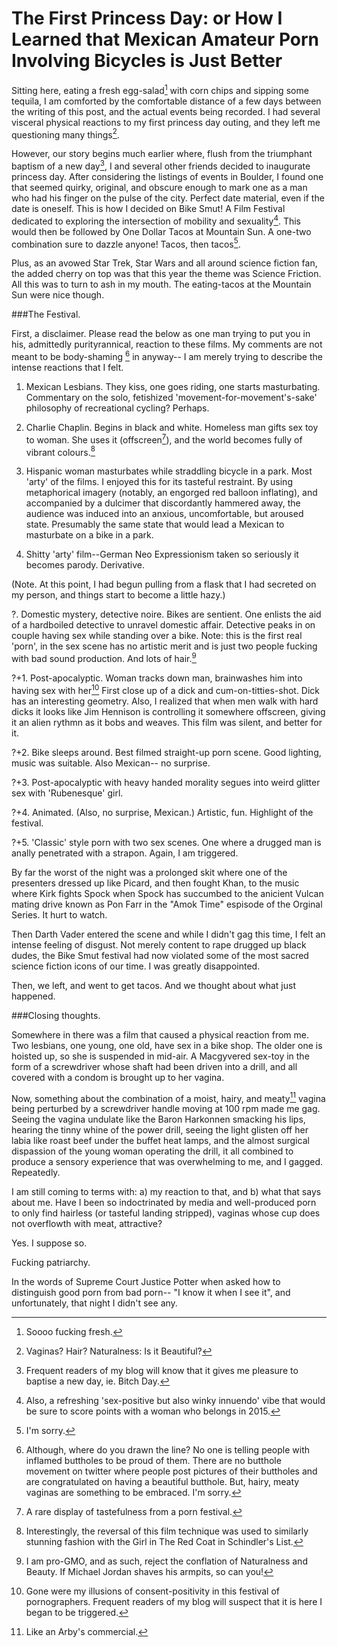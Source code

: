 The First Princess Day: or How I Learned that Mexican Amateur Porn Involving  Bicycles is Just Better
===============================================================================

Sitting here, eating a fresh egg-salad[^1] with corn chips and sipping some tequila, I am comforted by the comfortable distance of a few days between the writing of this post, and the
actual events being recorded. I had several visceral physical reactions to my first princess
day outing, and they left me questioning many things[^3].

However, our story begins much earlier where, flush from the triumphant baptism of a new day[^15], I and several other friends decided to inaugurate princess day. After considering the listings of events in Boulder, I found one that seemed quirky, original, and obscure enough to mark one as a man who had his finger on the pulse of the city. Perfect date material, even
if the date is oneself. This is how I decided on Bike Smut! A Film Festival dedicated to
exploring the intersection of mobility and sexuality[^4]. This would then be followed by
One Dollar Tacos at Mountain Sun. A one-two combination sure to dazzle anyone! Tacos, then tacos[^5]. 

Plus, as an avowed Star Trek, Star Wars and all around science fiction fan, the added cherry on top was that this year the theme was Science Friction. All this was to turn to ash in my mouth. The eating-tacos at the Mountain Sun were nice though.

###The Festival.

First, a disclaimer. Please read the below as one man trying to put you in his, admittedly purityrannical, reaction to these films. My comments are not meant to be body-shaming [^6] in anyway-- I am merely trying to describe the intense reactions that I felt.

1. Mexican Lesbians. They kiss, one goes riding, one starts masturbating. Commentary on the 
solo, fetishized 'movement-for-movement's-sake' philosophy of recreational cycling? Perhaps.

2. Charlie Chaplin. Begins in black and white. Homeless man gifts sex toy to woman. She uses it (offscreen[^7]), and the world becomes fully of vibrant colours.[^8]

3. Hispanic woman masturbates while straddling bicycle in a park. Most 'arty' of the films. I enjoyed this for its tasteful restraint. By using metaphorical imagery (notably, an engorged red balloon inflating), and accompanied by a dulcimer that discordantly hammered away, the audience was induced into an anxious, uncomfortable, but aroused state. Presumably the same state that would lead a Mexican to masturbate on a bike in a park. 

4. Shitty 'arty' film--German Neo Expressionism taken so seriously it becomes parody. Derivative.

(Note. At this point, I had begun pulling from a flask that I had secreted on my person, and things start to become a little hazy.)

?. Domestic mystery, detective noire. Bikes are sentient. One enlists the aid of a hardboiled detective to unravel domestic affair. Detective peaks in on couple having sex while standing over a bike. Note: this is the first real 'porn', in the sex scene has no artistic merit and is just two people fucking with bad sound production. And lots of hair.[^10]

?+1. Post-apocalyptic. Woman tracks down man, brainwashes him into having sex with her[^11] First close up of a dick and cum-on-titties-shot. Dick has an interesting geometry. Also, I realized that when men walk with hard dicks it looks like Jim Hennison is controlling it somewhere offscreen, giving it an alien rythmn as it bobs and weaves. This film was silent, and better for it. 

?+2. Bike sleeps around. Best filmed straight-up porn scene. Good lighting, music was suitable. Also Mexican-- no surprise.

?+3. Post-apocalyptic with heavy handed morality segues into weird glitter sex with 'Rubenesque' girl.

?+4. Animated. (Also, no surprise, Mexican.) Artistic, fun. Highlight of the festival.

?+5. 'Classic' style porn with two sex scenes. One where a drugged man is anally penetrated with a strapon. Again, I am triggered.

By far the worst of the night was a prolonged skit where one of the presenters dressed up like Picard, and then fought Khan, to the music where Kirk fights Spock when Spock has succumbed to the anicient Vulcan mating drive known as Pon Farr in the "Amok Time" espisode of the Orginal Series. It hurt to watch.

Then Darth Vader entered the scene and while I didn't gag this time, I felt an intense feeling of disgust. Not merely content to rape drugged up black dudes, the Bike Smut festival had now violated some of the most sacred science fiction icons of our time. I was greatly disappointed.


Then, we left, and went to get tacos. And we thought about what just happened.


###Closing thoughts.

Somewhere in there was a film that caused a physical reaction from me. Two lesbians, one young, one old, have sex in a bike shop. The older one is hoisted up, so she is suspended in mid-air. A Macgyvered sex-toy in the form of a screwdriver whose shaft had been driven into a drill, and all covered with a condom is brought up to her vagina. 

Now, something about the combination of a moist, hairy, and meaty[^13] vagina being perturbed by a screwdriver handle moving at 100 rpm made me gag.
Seeing the vagina undulate like the Baron Harkonnen smacking his lips, hearing the tinny whine of the power drill, seeing the light glisten off her labia like roast beef under the buffet heat lamps, and the almost surgical dispassion of the young woman operating the drill, it all combined to produce a sensory experience that was overwhelming to me, and I gagged. Repeatedly. 

I am still coming to terms with: a) my reaction to that, and b) what that says about me. Have I been so
indoctrinated by media and well-produced porn to only find hairless (or tasteful landing stripped), vaginas whose cup does not overflowth with meat, attractive?

Yes. I suppose so.



Fucking patriarchy.


In the words of Supreme Court Justice Potter when asked how to distinguish good porn from bad porn-- "I know it when I see it", and unfortunately, that night I didn't see any.

[^1]: Soooo fucking fresh[^2].
[^2]: The small, unintended pleasures of bachelor living.
[^3]: Vaginas? Hair? Naturalness: Is it Beautiful?
[^4]: Also, a refreshing 'sex-positive but also winky innuendo' vibe that would be sure to score points with a woman who belongs in 2015.
[^5]: I'm sorry.
[^6]: Although, where do you drawn the line? No one is telling people with inflamed buttholes to be proud of them. There are no butthole movement on twitter where people post pictures of their buttholes and are congratulated on having a beautiful butthole. But, hairy, meaty vaginas are something to be embraced. I'm sorry.
[^7]: A rare display of tastefulness from a porn festival.[^9]
[^8]: Interestingly, the reversal of this film technique was used to similarly stunning fashion with the Girl in The Red Coat in Schindler's List.
[^9]: Make no mistake, at this point all notions of a Tasteful Burlesque Show of innuendo and sex-positivity were gone. I was watching pornography. With friends. In a bar. And the sound production was terrible.
[^10]: I am pro-GMO, and as such, reject the conflation of Naturalness and Beauty. If Michael Jordan shaves his armpits, so can you!
[^11]: Gone were my illusions of consent-positivity[^12] in this festival of pornographers. Frequent readers of my blog will suspect that it is here I began to be triggered.
[^12]: Although, it does raise interesting questions of consent. How would I have felt if the genders were reversed? (even ickier) If it happened over the course of a week and she just manipulated (was charming) him into having sex with her would I feel icky then? (no).  
[^13]: Like an Arby's commercial.
[^15]: Frequent readers of my blog will know that it gives me pleasure to baptise a new day, ie. Bitch Day.
